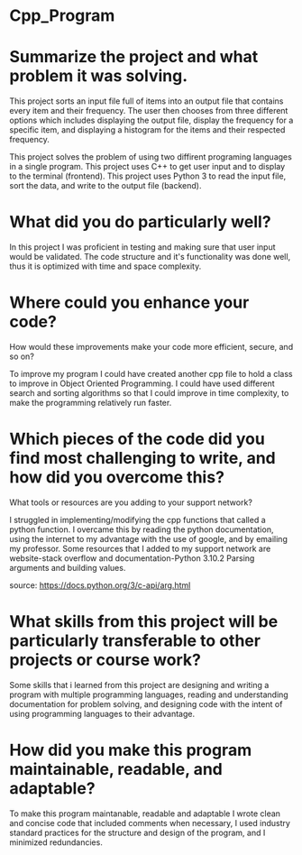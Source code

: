 # Cpp_Program

# Summarize the project and what problem it was solving.

This project sorts an input file full of items into an output 
file that contains every item and their frequency. The user then 
chooses from three different options which includes displaying the 
output file, display the frequency for a specific item, and displaying
a histogram for the items and their respected frequency.

This project solves the problem of using two diffirent programing
languages in a single program. This project uses C++ to get user input
and to display to the terminal (frontend). This project uses Python 3 to
read the input file, sort the data, and write to the output file (backend).

# What did you do particularly well?

In this project I was proficient in testing and making sure that user
input would be validated. The code structure and it's functionality was
done well, thus it is optimized with time and space complexity.

# Where could you enhance your code?
How would these improvements make your code more efficient, secure, and so on?

To improve my program I could have created another cpp file to hold a class to 
improve in Object Oriented Programming. I could have used different search and 
sorting algorithms so that I could improve in time complexity, to make the 
programming relatively run faster.

# Which pieces of the code did you find most challenging to write, and how did you overcome this?
What tools or resources are you adding to your support network?

I struggled in implementing/modifying the cpp functions that called a python function.
I overcame this by reading the python documentation, using the internet to my advantage
with the use of google, and by emailing my professor. Some resources that I added to my
support network are website-stack overflow and documentation-Python 3.10.2 Parsing arguments
and building values.

source: https://docs.python.org/3/c-api/arg.html

# What skills from this project will be particularly transferable to other projects or course work?

Some skills that i learned from this project are designing and writing
a program with multiple programming languages, reading and understanding
documentation for problem solving, and designing code with the intent of
using programming languages to their advantage.

# How did you make this program maintainable, readable, and adaptable?

To make this program maintanable, readable and adaptable I wrote clean
and concise code that included comments when necessary, I used industry
standard practices for the structure and design of the program, and I
minimized redundancies.
